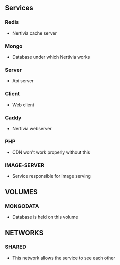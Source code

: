 ## Services

### Redis
 - Nertivia cache server

### Mongo
 - Database under which Nertivia works

### Server
 - Api server

### Client
 - Web client

### Caddy
 - Nertivia webserver

### PHP
 - CDN won't work properly without this

### IMAGE-SERVER
 - Service responsible for image serving

## VOLUMES

### MONGODATA
 - Database is held on this volume

## NETWORKS

### SHARED
 - This network allows the service to see each other